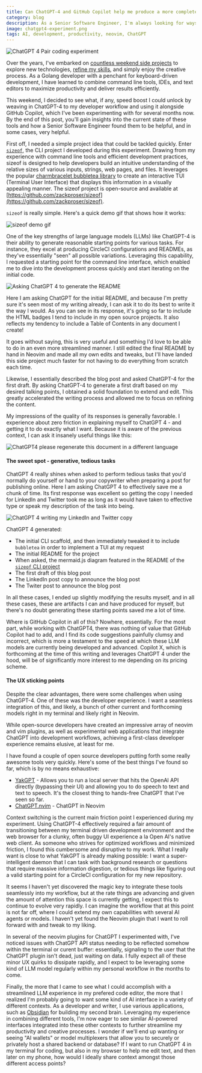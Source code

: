 ```yaml
---
title: Can ChatGPT-4 and GitHub Copilot help me produce a more complete side project more quickly?
category: blog
description: As a Senior Software Engineer, I'm always looking for ways to refine my skills and optimize my workflow. This weekend, I experimented with integrating ChatGPT-4 into my developer toolkit alongside GitHub Copilot, which I've been using for several months. The goal? To see if these AI-powered tools could help me complete a side project more quickly. 
image: chatgpt4-experiment.png
tags: AI, development, productivity, neovim, ChatGPT
---
```

![ChatGPT 4 Pair coding experiment](/chatgpt4-screens/ChatGPT4-pairing-code-initial-request.png)
  
Over the years, I've embarked on [countless weekend side projects](https://github.com/zackproser) to explore new technologies, [refine my skills](https://www.youtube.com/@zackproser), and simply enjoy the creative process. As a Golang developer with a penchant for keyboard-driven development, I have learned to combine command line tools, IDEs, and text editors to maximize productivity and deliver results efficiently. 

This weekend, I decided to see what, if any, speed boost I could unlock by weaving in ChatGPT-4 to my developer workflow and using it alongside GitHub Copilot, which I've been experimenting with for several months now. By the end of this post, you'll gain insights into the current state of these tools and how a Senior Software Engineer found them to be helpful, and in some cases, very helpful. 

First off, I needed a simple project idea that could be tackled quickly. Enter [`sizeof`](https://github.com/zackproser/sizeof), the CLI project I developed during this experiment. Drawing from my experience with command line tools and efficient development practices, sizeof is designed to help developers build an intuitive understanding of the relative sizes of various inputs, strings, web pages, and files. It leverages the popular [charmbracelet bubbletea library](https://github.com/charmbracelet/bubbletea) to create an interactive TUI (Terminal User Interface) that displays this information in a visually appealing manner. The sizeof project is open-source and available at [https://github.com/zackproser/sizeof](https://github.com/zackproser/sizeof).

`sizeof` is really simple. Here's a quick demo gif that shows how it works: 

![sizeof demo gif](/chatgpt4-screens/sizeof-demo.gif)

One of the key strengths of large language models (LLMs) like ChatGPT-4 is their ability to generate reasonable starting points for various tasks. For instance, they excel at producing CircleCI configurations and READMEs, as they've essentially "seen" all possible variations. Leveraging this capability, I requested a starting point for the command line interface, which enabled me to dive into the development process quickly and start iterating on the initial code.

![Asking ChatGPT 4 to generate the README](/chatgpt4-screens/ChatGPT4-pairing-readme-gen-first-request.png)

Here I am asking ChatGPT for the initial README, and because I'm pretty sure it's seen most of my writing already, I can ask it to do its best to write it the way I would. As you can see in its response, it's going so far to include the HTML badges I tend to include in my open source projects. It also reflects my tendency to include a Table of Contents in any document I create!

It goes without saying, this is very useful and something I'd love to be able to do in an even more streamlined manner. I still edited the final README by hand in Neovim and made all my own edits and tweaks, but I'll have landed this side project much faster for not having to do everything from scratch each time.

Likewise, I essentially described the blog post and asked ChatGPT-4 for the first draft. By asking ChatGPT-4 to generate a first draft based on my desired talking points, I obtained a solid foundation to extend and edit. This greatly accelerated the writing process and allowed me to focus on refining the content.

My impressions of the quality of its responses is generally favorable. I experience about zero friction in explaining myself to ChatGPT 4 - and getting it to do exactly what I want. Because it is aware of the previous context, I can ask it insanely useful things like this: 

![ChatGPT4 please regenerate this document in a different language](/chatgpt4-screens/ChatGPT4-pairing-readme-regen-markdown.png)


#### The sweet spot - generative, tedious tasks

ChatGPT 4 really shines when asked to perform tedious tasks that you'd normally do yourself or hand to your copywriter when preparing a post for publishing online. Here I am asking ChatGPT 4 to effectively save me a chunk of time. Its first response was excellent so getting the copy I needed for LinkedIn and Twitter took me as long as it would have taken to effective type or speak my description of the task into being. 

![ChatGPT 4 writing my LinkedIn and Twitter copy](/chatgpt4-screens/ChatGPT4-pairing-socials.png)

ChatGPT 4 generated: 
* The initial CLI scaffold, and then immediately tweaked it to include `bubbletea` in order to implement a TUI at my request
* The initial README for the project 
* When asked, the mermaid.js diagram featured in the README of the [`sizeof` CLI project](https://github.com/zackproser/sizeof)
* The first draft of this blog post 
* The LinkedIn post copy to announce the blog post
* The Twiter post to announce the blog post

In all these cases, I ended up slightly modifying the results myself, and in all these cases, these are artifacts I can and have produced for myself, but there's no doubt generating these starting points saved me a lot of time. 

Where is GitHub Copilot in all of this? Nowhere, essentially. For the most part, while working with ChatGPT4, there was nothing of value that GitHub Copilot had to add, and I find its code suggestions painfully clumsy and incorrect, which is more a testament to the speed at which these LLM models are currently being developed and advanced. Copilot X, which is forthcoming at the time of this writing and leverages ChatGPT 4 under the hood, will be of significantly more interest to me depending on its pricing scheme.

#### The UX sticking points

Despite the clear advantages, there were some challenges when using ChatGPT-4.  One of these was the developer experience. I want a seamless integration of this, and likely, a bunch of other current and forthcoming models right in my terminal and likely right in Neovim. 

While open-source developers have created an impressive array of neovim and vim plugins, as well as experimental web applications that integrate ChatGPT into development workflows, achieving a first-class developer experience remains elusive, at least for me. 

I have found a couple of open source developers putting forth some really awesome tools very quickly. Here's some of the best things I've found so far, which is by no means exhaustive: 

* [YakGPT](https://github.com/yakgpt/yakgpt) - Allows you to run a local server that hits the OpenAI API directly (bypassing their UI) and allowing you to do speech to text and text to speech. It's the closest thing to hands-free ChatGPT that I've seen so far. 
* [ChatGPT.nvim](https://github.com/jackMort/ChatGPT.nvim) - ChatGPT in Neovim

Context switching is the current main friction point I experienced during my experiment. Using ChatGPT-4 effectively required a fair amount of transitioning between my terminal driven development environment and the web browser for a clunky, often buggy UI experience a la Open AI's native web client. As someone who strives for optimized workflows and minimized friction, I found this cumbersome and disruptive to my work. What I really want is close to what YakGPT is already making possible: I want a super-intelligent daemon that I can task with background research or questions that require massive information digestion, or tedious things like figuring out a valid starting point for a CircleCI configuration for my new repository. 

It seems I haven't yet discovered the magic key to integrate these tools seamlessly into my workflow, but at the rate things are advancing and given the amount of attention this space is currently getting, I expect this to continue to evolve very rapidly. I can imagine the workflow that at this point is not far off, where I could extend my own capabilities with several AI agents or models. I haven't yet found the Neovim plugin that I want to roll forward with and tweak to my liking. 

In several of the neovim plugins for ChatGPT I experimented with, I've noticed issues with ChatGPT API status needing to be reflected somehow within the terminal or curent buffer: essentially, signaling to the user that the ChatGPT plugin isn't dead, just waiting on data. I fully expect all of these minor UX quirks to dissipate rapidly, and I expect to be leveraging some kind of LLM model regularly within my personal workflow in the months to come.

Finally, the more that I came to see what I could accomplish with a streamlined LLM experience in my prefered code editor, the more that I realized I'm probably going to want some kind of AI interface in a variety of different contexts. As a developer and writer, I use various applications, such as [Obsidian](https://obsidian.md) for building my second brain. Leveraging my experience in combining different tools, I'm now eager to see similar AI-powered interfaces integrated into these other contexts to further streamline my productivity and creative processes. I wonder if we'll end up wanting or seeing "AI wallets" or model multiplexers that allow you to securely or privately host a shared backend or database? If I want to run ChatGPT 4 in my terminal for coding, but also in my browser to help me edit text, and then later on my phone, how would I ideally share context amongst those different access points?



